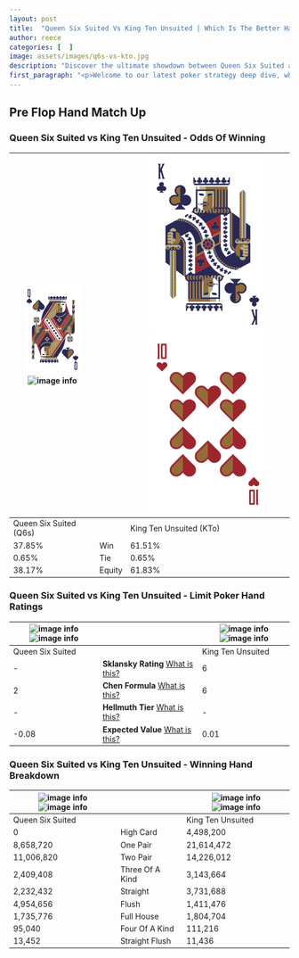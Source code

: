 ```yaml
---
layout: post
title:  "Queen Six Suited Vs King Ten Unsuited | Which Is The Better Hand In Poker? A Complete Guide"
author: reece
categories: [  ]
image: assets/images/q6s-vs-kto.jpg
description: "Discover the ultimate showdown between Queen Six Suited and King Ten Unsuited in poker! Uncover the odds, strategies, and scenarios where one hand triumphs over the other. Get ready to up your poker game with this thrilling analysis."
first_paragraph: "<p>Welcome to our latest poker strategy deep dive, where we're pitting two distinct hands against each other in a high-stakes showdown: Queen Six Suited vs King Ten Unsuited.</p><p>In the dynamic world of poker, every decision counts, and knowing which hand holds the upper hand is key to your success at the table.</p><p>In this article, we'll dissect these two hands, explore the scenarios where one dominates the other, and equip you with the knowledge to make strategic choices that can tip the odds in your favor.</p><p>Get ready to unravel the intriguing dynamics of these poker hands and elevate your game to new heights.</p>"
---
```




[comment]: # (sp0)

## Pre Flop Hand Match Up

<div class="table hand-ratings" markdown="1"> 



### Queen Six Suited vs King Ten Unsuited - Odds Of Winning


    
| ![image info](assets/images/hand1/Q.png) ![image info](assets/images/hand1/6s.png) |  | ![image info](assets/images/hand2/K.png) ![image info](assets/images/hand2/To.png) |
| -------- | -------- | -------- |
| Queen Six Suited (Q6s) |  | King Ten Unsuited (KTo) |
| 37.85% | Win | 61.51% |
| 0.65% | Tie | 0.65% |
| 38.17% | Equity | 61.83% |




[comment]: # (sp1)



### Queen Six Suited vs King Ten Unsuited - Limit Poker Hand Ratings


    
| ![image info](https://www.riverpairs.com/assets/images/hand1/Q.png) ![image info](https://www.riverpairs.com/assets/images/hand1/6s.png) |  | ![image info](https://www.riverpairs.com/assets/images/hand2/K.png) ![image info](https://www.riverpairs.com/assets/images/hand2/To.png) |
| -------- | -------- | -------- |
| Queen Six Suited |  | King Ten Unsuited |
| - | **Sklansky Rating** [What is this?](/sklansky-rating-explained) | 6 |
| 2 | **Chen Formula** [What is this?](/chen-formula-explained) | 6 |
| - | **Hellmuth Tier** [What is this?](/Hellmuth-tier-explained) | - |
| -0.08 | **Expected Value** [What is this?](/expected-value-explained) | 0.01 |




[comment]: # (sp2)



### Queen Six Suited vs King Ten Unsuited - Winning Hand Breakdown


    
| ![image info](https://www.riverpairs.com/assets/images/hand1/Q.png) ![image info](https://www.riverpairs.com/assets/images/hand1/6s.png) |  | ![image info](https://www.riverpairs.com/assets/images/hand2/K.png) ![image info](https://www.riverpairs.com/assets/images/hand2/To.png) |
| -------- | -------- | -------- |
| Queen Six Suited |  | King Ten Unsuited |
| 0 | High Card | 4,498,200 |
| 8,658,720 | One Pair | 21,614,472 |
| 11,006,820 | Two Pair | 14,226,012 |
| 2,409,408 | Three Of A Kind | 3,143,664 |
| 2,232,432 | Straight | 3,731,688 |
| 4,954,656 | Flush | 1,411,476 |
| 1,735,776 | Full House | 1,804,704 |
| 95,040 | Four Of A Kind | 111,216 |
| 13,452 | Straight Flush | 11,436 |




[comment]: # (sp3)



</div>

[comment]: # (sp4)



[comment]: # (sp5)

